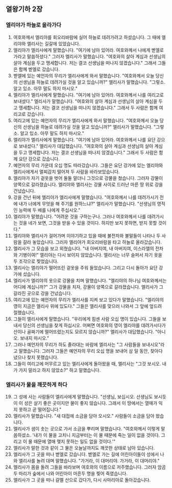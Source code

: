 ## 열왕기하 2장

### 엘리야가 하늘로 올라가다
1. 여호와께서 엘리야를 회오리바람에 실어 하늘로 데려가려고 하셨습니다. 그 때에 엘리야와 엘리사는 길갈에 있었습니다.
2. 엘리야가 엘리사에게 말했습니다. "여기에 남아 있어라. 여호와께서 나에게 벧엘로 가라고 말씀하셨다." 그러자 엘리사가 말했습니다. "여호와의 살아 계심과 선생님의 살아 계심을 두고 맹세합니다. 저는 결코 선생님을 떠나지 않겠습니다." 그래서 그들은 함께 벧엘로 갔습니다.
3. 벧엘에 있는 예언자의 무리가 엘리사에게 와서 말했습니다. "여호와께서 오늘 당신의 선생님을 하늘로 데려가실 것을 알고 있습니까?" 엘리사가 말했습니다. "그렇소. 알고 있소. 아무 말도 하지 마시오."
4. 엘리야가 엘리사에게 말했습니다. "여기에 남아 있어라. 여호와께서 나를 여리고로 보내셨다." 엘리사가 말했습니다. "여호와의 살아 계심과 선생님의 살아 계심을 두고 맹세합니다. 저는 결코 선생님을 떠나지 않겠습니다." 그래서 두 사람은 함께 여리고로 갔습니다.
5. 여리고에 있는 예언자의 무리가 엘리사에게 와서 말했습니다. "여호와께서 오늘 당신의 선생님을 하늘로 데려가실 것을 알고 있습니까?" 엘리사가 말했습니다. "그렇소. 알고 있소. 아무 말도 하지 마시오."
6. 엘리야가 엘리사에게 말했습니다. "여기에 남아 있어라. 여호와께서 나를 요단 강으로 보내셨다." 엘리사가 대답했습니다. "여호와의 살아 계심과 선생님의 살아 계심을 두고 맹세합니다. 저는 결코 선생님을 떠나지 않겠습니다." 그래서 두 사람은 함께 요단 강으로 갔습니다.
7. 예언자의 무리 가운데 오십 명도 따라갔습니다. 그들은 요단 강가에 있는 엘리야와 엘리사에게서 멀찌감치 떨어져 두 사람을 바라보았습니다.
8. 엘리야가 자기 겉옷을 벗어 둘둘 말더니 그것으로 강물을 쳤습니다. 그러자 강물이 양쪽으로 갈라졌습니다. 엘리야와 엘리사는 강물 사이로 드러난 마른 땅 위로 강을 건넜습니다.
9. 강을 건넌 뒤에 엘리야가 엘리사에게 말했습니다. "여호와께서 나를 데려가시기 전에 내가 너에게 무엇을 해 주기를 원하느냐?" 엘리사가 말했습니다. "선생님의 영적인 능력에 두 배를 나에게 주십시오."
10. 엘리야가 말했습니다. "어려운 것을 구하는구나. 그러나 여호와께서 나를 데려가시는 것을 네가 보면, 그것을 받을 수 있을 것이다. 하지만 보지 못하면, 받지 못할 것이다."
11. 엘리야와 엘리사가 걸어가며 이야기하고 있을 때에 불전차와 불말들이 나타나 두 사람을 갈라 놓았습니다. 그러자 엘리야가 회오리바람을 타고 하늘로 올라갔습니다.
12. 엘리사가 그 모습을 보고 외쳤습니다. "내 아버지여, 내 아버지여, 이스라엘의 전차와 기병이여!" 엘리야는 다시 보이지 않았습니다. 엘리사는 너무 슬퍼서 자기 옷을 두 조각으로 찢었습니다.
13. 엘리사는 엘리야가 떨어뜨린 겉옷을 주워 들었습니다. 그리고 다시 돌아가 요단 강가에 섰습니다.
14. 엘리사가 엘리야의 옷으로 강물을 치며 말했습니다. "엘리야의 하나님 여호와께서는 어디에 계십니까?" 그가 강물을 치자, 강물이 양쪽으로 갈라졌습니다. 엘리사가 그 갈라진 곳으로 강을 건넜습니다.
15. 여리고에 있는 예언자의 무리가 엘리사를 지켜 보고 있다가 말했습니다. "엘리야의 영이 지금은 엘리사 위에 있도다." 그들은 엘리사를 맞으러 나와서 그 앞에 엎드려 절했습니다.
16. 그들이 엘리사에게 말했습니다. "우리에게 힘센 사람 오십 명이 있습니다. 그들을 보내서 당신의 선생님을 찾게 하십시오. 어쩌면 여호와의 영이 엘리야를 데려가시다가 산이나 골짜기에 떨어뜨렸는지도 모르지 않습니까?" 엘리사가 대답했습니다. "아니오. 보내지 마시오."
17. 그러나 예언자의 무리가 하도 졸라대는 바람에 엘리사는 "그 사람들을 보내시오"라고 말했습니다. 그러자 그들은 예언자의 무리 오십 명을 보내어 삼 일 동안, 찾아다녔으나 찾지 못했습니다.
18. 그들이 여리고에 머무르고 있는 엘리사에게 돌아왔을 때, 엘리사는 "그것 보시오. 내가 가지 말라고 하지 않았소?" 하고 말했습니다.
### 엘리사가 물을 깨끗하게 하다
19. 그 성에 사는 사람들이 엘리사에게 말했습니다. "선생님, 보십시오. 선생님도 보시듯이 이 성은 살기 좋은 곳이지만 물이 좋지 않습니다. 그래서 이 땅에서는 열매가 익지 못하고 곧 떨어집니다."
20. 엘리사가 말했습니다. "새 대접에 소금을 담아 오시오." 사람들이 소금을 담아 왔습니다.
21. 엘리사가 샘이 솟는 곳으로 가서 소금을 뿌리며 말했습니다. "여호와께서 이렇게 말씀하셨소. '내가 이 물을 고치니 지금부터는 이 물 때문에 죽는 일이 없을 것이다. 그리고 이 물 때문에 열매 맺지 못하는 일도 없을 것이다.'"
22. 엘리사가 말한 것과 같이 그 물은 오늘날까지도 깨끗한 상태로 남아 있습니다.
23. 엘리사가 그 곳을 떠나 벧엘로 갔습니다. 벧엘로 가는 길에 어린아이들이 성에서 나와 엘리사를 놀려 대며 말했습니다. "가거라, 이 대머리야. 가거라, 이 대머리야."
24. 엘리사가 몸을 돌려 그들을 바라보며 여호와의 이름으로 저주했습니다. 그러자 암곰 두 마리가 숲에서 나와 어린아이 마흔두 명을 찢어 죽였습니다.
25. 엘리사가 그 곳을 떠나 갈멜 산으로 갔다가, 다시 사마리아로 돌아갔습니다.